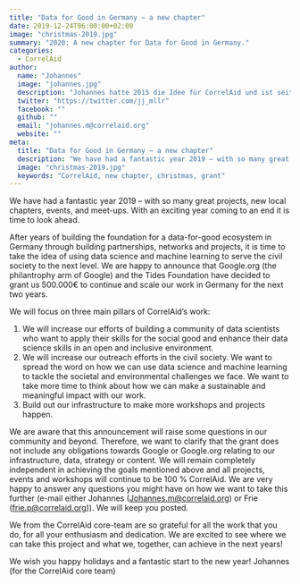 ```yaml
---
title: "Data for Good in Germany – a new chapter"
date: 2019-12-24T06:00:00+02:00
image: "christmas-2019.jpg"
summary: "2020: A new chapter for Data for Good in Germany."
categories:
  - CorrelAid
author:
  name: "Johannes"
  image: "johannes.jpg"
  description: "Johannes hatte 2015 die Idee für CorrelAid und ist seitdem unser Vorstandsvorsitzender. Er studiert im Master 'Evidence-based Policymaking' an der University of Oxford und Policy-Analyse an der Universität Konstanz. Er interessiert sich vor allem für Evaluierungsmethoden, die Nutzung von Evidenz und Daten in Gesellschaft und Politik, und Social Entrepreneurship."
  twitter: "https://twitter.com/jj_mllr"
  facebook: ""
  github: ""
  email: "johannes.m@correlaid.org"
  website: ""
meta:
  title: "Data for Good in Germany – a new chapter"
  description: "We have had a fantastic year 2019 – with so many great projects, new local chapters, events, and meet-ups.  With an exciting year coming to an end it is time to look ahead."
  image: "christmas-2019.jpg"
  keywords: "CorrelAid, new chapter, christmas, grant"
---
```


We have had a fantastic year 2019 – with so many great projects, new local chapters, events, and meet-ups. With an exciting year coming to an end it is time to look ahead.

After years of building the foundation for a data-for-good ecosystem in Germany through building partnerships, networks and projects, it is time to take the idea of using data science and machine learning to serve the civil society to the next level.
We are happy to announce that Google.org (the philantrophy arm of Google) and the Tides Foundation have decided to grant us 500.000€ to
continue and scale our work in Germany for the next two years.

We will focus on three main pillars of CorrelAid’s work:

1. We will increase our efforts of building a community of data scientists who want to apply their skills for the social good and enhance their data science skills in an open and inclusive environment.
2. We will increase our outreach efforts in the civil society. We want to spread the word on how we can use data science and machine learning to tackle the societal and environmental challenges we face. We want to take more time to think about how we can make a sustainable and meaningful impact with our work.
3. Build out our infrastructure to make more workshops and projects happen.

We are aware that this announcement will raise some questions in our community and beyond. Therefore, we want to clarify that the grant does not include any obligations towards Google or Google.org relating to our infrastructure, data, strategy or content. We will remain completely independent in achieving the goals mentioned above and all projects, events and workshops will continue to be 100 % CorrelAid.
We are very happy to answer any questions you might have on how we want to take this further (e-mail either Johannes (Johannes.m@correlaid.org) or Frie (frie.p@correlaid.org)). We will keep you posted.

We from the CorrelAid core-team are so grateful for all the work that you do, for all your enthusiasm and dedication. We are excited to see where we can take this project and what we, together, can achieve in the next years!

We wish you happy holidays and a fantastic start to the new year!
Johannes (for the CorrelAid core team)
